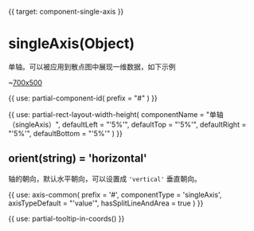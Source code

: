 
{{ target: component-single-axis }}

# singleAxis(Object)

单轴。可以被应用到散点图中展现一维数据，如下示例

~[700x500](${galleryViewPath}scatter-single-axis&edit=1&reset=1)

{{ use: partial-component-id(
    prefix = "#"
) }}

{{ use: partial-rect-layout-width-height(
    componentName = "单轴（singleAxis）",
    defaultLeft = "'5%'",
    defaultTop = "'5%'",
    defaultRight = "'5%'",
    defaultBottom = "'5%'"
) }}

## orient(string) = 'horizontal'

轴的朝向，默认水平朝向，可以设置成 `'vertical'` 垂直朝向。

{{ use: axis-common(
    prefix = '#',
    componentType = 'singleAxis',
    axisTypeDefault = "'value'",
    hasSplitLineAndArea = true
) }}

{{ use: partial-tooltip-in-coords() }}

